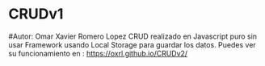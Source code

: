 # CRUDv1
#Autor: Omar Xavier Romero Lopez
CRUD realizado en Javascript puro sin usar Framework usando Local Storage para guardar los datos.
Puedes ver su funcionamiento en : https://oxrl.github.io/CRUDv2/
